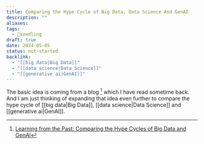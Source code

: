 ```yaml
---
title: Comparing the Hype Cycle of Big Data, Data Science And GenAI
description: ""
aliases:
tags:
  - 🌱seedling
draft: true
date: 2024-05-05
status: not-started
backlink:
  - "[[big data|Big Data]]"
  - "[[data science|Data Science]]"
  - "[[generative ai|GenAI]]"
---
```


The basic idea is coming from a blog [^1] which I have read sometime back. And I am just thinking of expanding that idea even further to compare the hype cycle of [[big data|Big Data]], [[data science|Data Science]] and  [[generative ai|GenAI]].

[^1]: [Learning from the Past: Comparing the Hype Cycles of Big Data and GenAI](https://gradientflow.substack.com/p/learning-from-the-past-comparing)